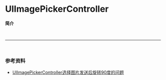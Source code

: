 # UIImagePickerController

**简介**

<br>

***

<br>

### 参考资料

* [UIImagePickerController选择图片发送后旋转90度的问题](http://blog.csdn.net/mideveloper/article/details/44101267)